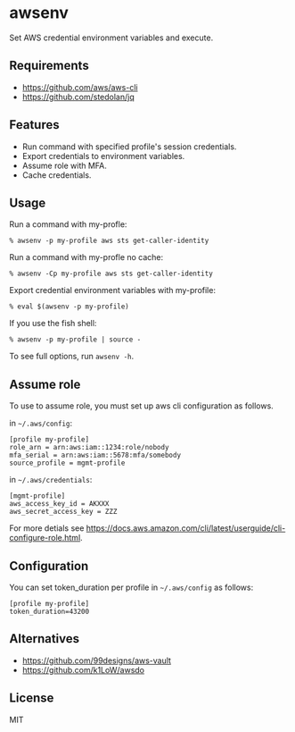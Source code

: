 # awsenv

Set AWS credential environment variables and execute.

## Requirements

- https://github.com/aws/aws-cli
- https://github.com/stedolan/jq


## Features

- Run command with specified profile's session credentials.
- Export credentials to environment variables.
- Assume role with MFA.
- Cache credentials.

## Usage


Run a command with my-profle:

```
% awsenv -p my-profile aws sts get-caller-identity
```

Run a command with my-profle no cache:

```
% awsenv -Cp my-profile aws sts get-caller-identity
```

Export credential environment variables with my-profile:

```
% eval $(awsenv -p my-profile)
```

If you use the fish shell:

```
% awsenv -p my-profile | source -
```

To see full options, run `awsenv -h`.


## Assume role

To use to assume role, you must set up aws cli configuration as follows.


in `~/.aws/config`:


```
[profile my-profile]
role_arn = arn:aws:iam::1234:role/nobody
mfa_serial = arn:aws:iam::5678:mfa/somebody
source_profile = mgmt-profile
```

in `~/.aws/credentials`:

```
[mgmt-profile]
aws_access_key_id = AKXXX
aws_secret_access_key = ZZZ
```

For more detials see https://docs.aws.amazon.com/cli/latest/userguide/cli-configure-role.html.


## Configuration

You can set token_duration per profile in `~/.aws/config` as follows:

```
[profile my-profile]
token_duration=43200
```

## Alternatives
- https://github.com/99designs/aws-vault
- https://github.com/k1LoW/awsdo

## License

MIT
